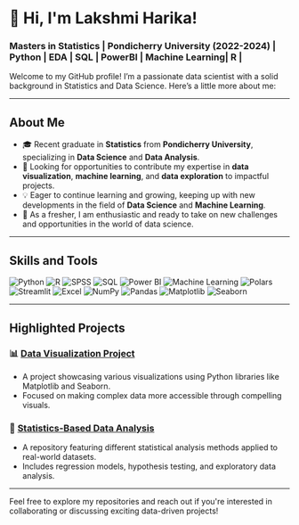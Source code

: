 # 👋 Hi, I'm Lakshmi Harika!

### Masters in Statistics | Pondicherry University (2022-2024) | Python | EDA | SQL | PowerBI | Machine Learning| R |


Welcome to my GitHub profile! I’m a passionate data scientist with a solid background in Statistics and Data Science. Here’s a little more about me:

---

## About Me
- 🎓 Recent graduate in **Statistics** from **Pondicherry University**, specializing in **Data Science** and **Data Analysis**.
- 🚀 Looking for opportunities to contribute my expertise in **data visualization**, **machine learning**, and **data exploration** to impactful projects.
- 💡 Eager to continue learning and growing, keeping up with new developments in the field of **Data Science** and **Machine Learning**.
- 🌱 As a fresher, I am enthusiastic and ready to take on new challenges and opportunities in the world of data science.

---

## Skills and Tools
  ![Python](https://img.shields.io/badge/Python-3776AB?style=flat&logo=python&logoColor=white) 
  ![R](https://img.shields.io/badge/R-276DC3?style=flat&logo=r&logoColor=white)
  ![SPSS](https://img.shields.io/badge/SPSS-1F65B0?style=flat&logo=ibm&logoColor=white) 
  ![SQL](https://img.shields.io/badge/SQL-0078D4?style=flat&logo=microsoft-sql-server&logoColor=white) 
  ![Power BI](https://img.shields.io/badge/Power%20BI-7F36C0?style=flat&logo=powerbi&logoColor=white)
  ![Machine Learning](https://img.shields.io/badge/Machine%20Learning-FF8C00?style=flat&logo=google-cloud&logoColor=white)
  ![Polars](https://img.shields.io/badge/Polars-003B57?style=flat&logo=polars&logoColor=white)
  ![Streamlit](https://img.shields.io/badge/Streamlit-FF4B4B?style=flat&logo=streamlit&logoColor=white)
  ![Excel](https://img.shields.io/badge/Excel-217346?style=flat&logo=microsoft-excel&logoColor=white)
  ![NumPy](https://img.shields.io/badge/NumPy-013243?style=flat&logo=numpy&logoColor=white)
  ![Pandas](https://img.shields.io/badge/Pandas-150458?style=flat&logo=pandas&logoColor=white)
  ![Matplotlib](https://img.shields.io/badge/Matplotlib-0068C1?style=flat&logo=matplotlib&logoColor=white)
  ![Seaborn](https://img.shields.io/badge/Seaborn-FF6C37?style=flat&logo=seaborn&logoColor=white)


---


## Highlighted Projects

### 📊 [Data Visualization Project](https://github.com/yourusername/data-visualization)
- A project showcasing various visualizations using Python libraries like Matplotlib and Seaborn.
- Focused on making complex data more accessible through compelling visuals.

### 🧮 [Statistics-Based Data Analysis](https://github.com/yourusername/statistics-analysis)
- A repository featuring different statistical analysis methods applied to real-world datasets.
- Includes regression models, hypothesis testing, and exploratory data analysis.

---

Feel free to explore my repositories and reach out if you're interested in collaborating or discussing exciting data-driven projects!
